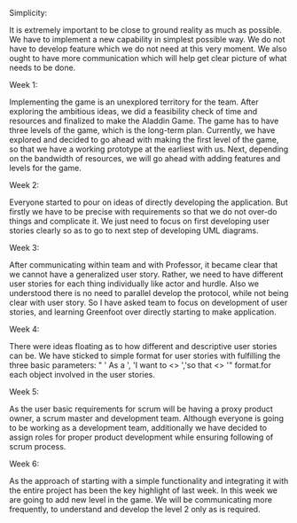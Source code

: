 Simplicity:

It is extremely important to be close to ground reality as much as possible. We have to implement a new capability in simplest possible way. We do not have to develop feature which we do not need at this very moment. We also ought to have more communication which will help get clear picture of what needs to be done.

Week 1:

Implementing the game is an unexplored territory for the team. After exploring the ambitious ideas, we did a feasibility check of time and resources and finalized to make the Aladdin Game. The game has to have three levels of the game, which is the long-term plan. Currently, we have explored and decided to go ahead with making the first level of the game, so that we have a working prototype at the earliest with us. Next, depending on the bandwidth of resources, we will go ahead with adding features and levels for the game.

Week 2:

Everyone started to pour on ideas of directly developing the application. But firstly we have to be precise with requirements so that we do not over-do things and complicate it. We just need to focus on first developing user stories clearly so as to go to next step of developing UML diagrams.


Week 3:

After communicating within team and with Professor, it became clear that we cannot have a generalized user story. Rather, we need to have different user stories for each thing individually like actor and hurdle. Also we understood there is no need to parallel develop the protocol, while not being clear with user story. So I have asked team to focus on development of user stories, and learning Greenfoot over directly starting to make application.

Week 4:

There were ideas floating as to how different and descriptive user stories can be. We have sticked to simple format for user stories with fulfilling the three basic parameters: " ' As a <user>', 'I want to <> ','so that <> '" format.for each object involved in the user stories.


Week 5:

As the user basic requirements for scrum will be having a proxy product owner, a scrum master and development team. 
Although everyone is going to be working as a development team, additionally we have decided to assign roles for proper product development 
while ensuring following of scrum process. 

Week 6:

As the approach of starting with a simple functionality and 
integrating it with the entire project has been the key highlight of last week. 
In this week we are going to add new level in the game. We will be communicating more frequently, 
to understand and develop the level 2 only as is required. 
